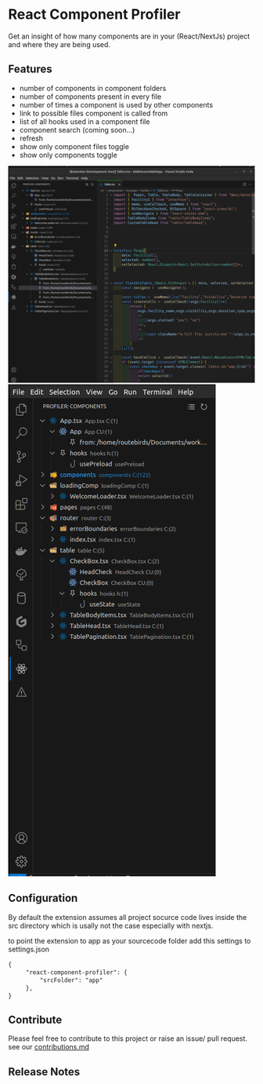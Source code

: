 # React Component Profiler

Get an insight of how many components are in your (React/NextJs) project and where they are being used.

## Features

- number of components in component folders
- number of components present in every file
- number of times a component is used by other components
- link to possible files component is called from
- list of all hooks used in a component file
- component search (coming soon...)
- refresh
- show only component files toggle
- show only components toggle


![full image](resources/full-image-display.png)
![profiler tab](resources/main-image-display.png)


## Configuration
By default the extension assumes all project socurce code lives inside the src directory which is usally not the case especially with nextjs.

to point the extension to app as your sourcecode folder add this settings to settings.json

```
{
     "react-component-profiler": {
         "srcFolder": "app"
     },
}
```


## Contribute
Please feel free to contribute to this project or raise an issue/ pull request. see our [contributions.md](CONTRIBUTIONS.md)

## Release Notes